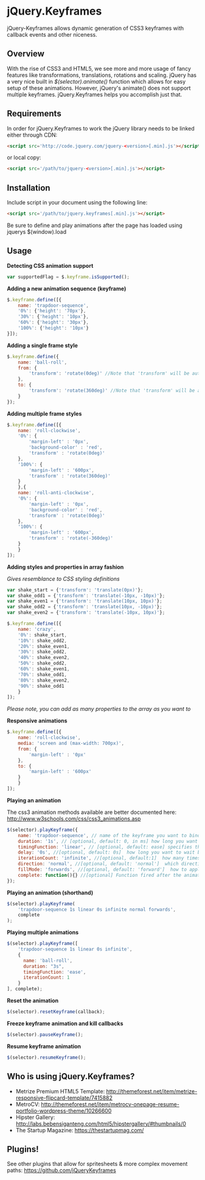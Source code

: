 jQuery.Keyframes
===========
jQuery-Keyframes allows dynamic generation of CSS3 keyframes with callback events and other niceness.

Overview
--------
With the rise of CSS3 and HTML5, we see more and more usage of fancy features like transformations, translations, rotations and scaling.
jQuery has a very nice built in *$(selector).animate()* function which allows for easy setup of these animations.
However, jQuery's animate() does not support multiple keyframes. jQuery.Keyframes helps you accomplish just that.

Requirements
------------
In order for jQuery.Keyframes to work the jQuery library needs to be linked either through CDN:

```html
<script src='http://code.jquery.com/jquery-<version>[.min].js'></script>
```

or local copy:

```html
<script src='/path/to/jquery-<version>[.min].js'></script>
```

Installation
------------
Include script in your document using the following line:

```html
<script src='/path/to/jquery.keyframes[.min].js'></script>
```

Be sure to define and play animations after the page has loaded using jquerys $(window).load

Usage
-------------

**Detecting CSS animation support**

```javascript
var supportedFlag = $.keyframe.isSupported();
```

**Adding a new animation sequence (keyframe)**

```javascript
$.keyframe.define([{
    name: 'trapdoor-sequence',
    '0%': {'height': '70px'},
    '30%': {'height': '10px'},
    '60%': {'height': '30px'},
    '100%': {'height': '10px'}
}]);
```

**Adding a single frame style**

```javascript
$.keyframe.define({
    name: 'ball-roll',
    from: {
        'transform': 'rotate(0deg)' //Note that 'transform' will be autoprefixed for you
    },
    to: {
        'transform': 'rotate(360deg)' //Note that 'transform' will be autoprefixed for you
    }
});
```

**Adding multiple frame styles**

```javascript
$.keyframe.define([{
	name: 'roll-clockwise',
	'0%': {
	    'margin-left' : '0px',
	    'background-color' : 'red',
	    'transform' : 'rotate(0deg)'
	},
	'100%': {
	    'margin-left' : '600px',
	    'transform' : 'rotate(360deg)'
	}
    },{
	name: 'roll-anti-clockwise',
	'0%': {
	    'margin-left' : '0px',
	    'background-color' : 'red',
	    'transform' : 'rotate(0deg)'
	},
	'100%': {
	    'margin-left' : '600px',
	    'transform' : 'rotate(-360deg)'
	}
    }
]);
```

**Adding styles and properties in array fashion**

*Gives resemblance to CSS styling definitions*

```javascript
var shake_start = {'transform': 'translate(0px)'};
var shake_odd1 = {'transform': 'translate(-10px, -10px)'};
var shake_even1 = {'transform': 'translate(10px, 10px)'};
var shake_odd2 = {'transform': 'translate(10px, -10px)'};
var shake_even2 = {'transform': 'translate(-10px, 10px)'};

$.keyframe.define([{
	name: 'crazy',
	'0%': shake_start,
	'10%': shake_odd2,
	'20%': shake_even1,
	'30%': shake_odd2,
	'40%': shake_even2,
	'50%': shake_odd2,
	'60%': shake_even1,
	'70%': shake_odd1,
	'80%': shake_even2,
	'90%': shake_odd1
    }
]);
```

*Please note, you can add as many properties to the array as you want to*

**Responsive animations**
```javascript
$.keyframe.define([{
    name: 'roll-clockwise',
    media: 'screen and (max-width: 700px)',
    from: {
        'margin-left' : '0px'
    },
    to: {
        'margin-left' : '600px'
    }
    }
]);
```

**Playing an animation**

The css3 animation methods available are better documented here: http://www.w3schools.com/css/css3_animations.asp

```javascript
$(selector).playKeyframe({
    name: 'trapdoor-sequence', // name of the keyframe you want to bind to the selected element
    duration: '1s', // [optional, default: 0, in ms] how long you want it to last in milliseconds
    timingFunction: 'linear', // [optional, default: ease] specifies the speed curve of the animation
    delay: '0s', //[optional, default: 0s]  how long you want to wait before the animation starts
    iterationCount: 'infinite', //[optional, default:1]  how many times you want the animation to repeat
    direction: 'normal', //[optional, default: 'normal']  which direction you want the frames to flow
    fillMode: 'forwards', //[optional, default: 'forward']  how to apply the styles outside the animation time, default value is forwards
    complete: function(){} //[optional] Function fired after the animation is complete. If repeat is infinite, the function will be fired every time the animation is restarted.
});
```

**Playing an animation (shorthand)**

```javascript
$(selector).playKeyframe(
    'trapdoor-sequence 1s linear 0s infinite normal forwards',
    complete
);
```

**Playing multiple animations**

```javascript
$(selector).playKeyframe([
    'trapdoor-sequence 1s linear 0s infinite',
    {
      name: 'ball-roll',
      duration: "3s",
      timingFunction: 'ease',
      iterationCount: 1
    }
], complete);
```

**Reset the animation**

```javascript
$(selector).resetKeyframe(callback);
```

**Freeze keyframe animation and kill callbacks**

```javascript
$(selector).pauseKeyframe();
```

**Resume keyframe animation**

```javascript
$(selector).resumeKeyframe();
```

Who is using jQuery.Keyframes?
------------------------------

* Metrize Premium HTML5 Template: http://themeforest.net/item/metrize-responsive-flipcard-template/7415882
* MetroCV: http://themeforest.net/item/metrocv-onepage-resume-portfolio-wordpress-theme/10266600
* Hipster Gallery: http://labs.bebensiganteng.com/html5/hipstergallery/#thumbnails/0
* The Startup Magazine: https://thestartupmag.com/

Plugins!
--------
See other plugins that allow for spritesheets & more complex movement paths: https://github.com/jQueryKeyframes
